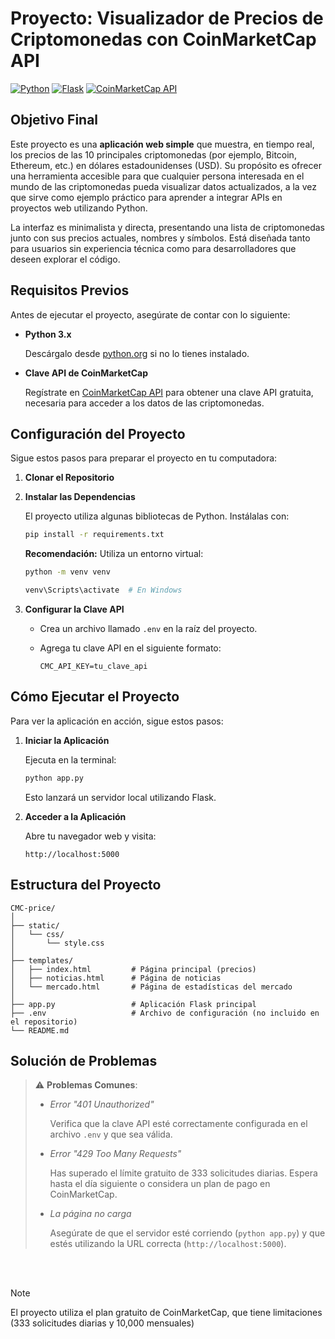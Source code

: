 # Proyecto: Visualizador de Precios de Criptomonedas con CoinMarketCap API
[![Python](https://img.shields.io/badge/docs-Python-blue?logo=python)](https://docs.python.org/3/)
[![Flask](https://img.shields.io/badge/docs-Flask-green?logo=flask)](https://flask.palletsprojects.com/)
[![CoinMarketCap API](https://img.shields.io/badge/docs-CMC_API-white?logo=coinmarketcap)](https://coinmarketcap.com/api/documentation/v1/)

## Objetivo Final

Este proyecto es una **aplicación web simple** que muestra, en tiempo real, los precios de las 10 principales criptomonedas (por ejemplo, Bitcoin, Ethereum, etc.) en dólares estadounidenses (USD). Su propósito es ofrecer una herramienta accesible para que cualquier persona interesada en el mundo de las criptomonedas pueda visualizar datos actualizados, a la vez que sirve como ejemplo práctico para aprender a integrar APIs en proyectos web utilizando Python.

La interfaz es minimalista y directa, presentando una lista de criptomonedas junto con sus precios actuales, nombres y símbolos. Está diseñada tanto para usuarios sin experiencia técnica como para desarrolladores que deseen explorar el código.

## Requisitos Previos

Antes de ejecutar el proyecto, asegúrate de contar con lo siguiente:

- **Python 3.x**
    
    Descárgalo desde [python.org](https://www.python.org/downloads/) si no lo tienes instalado.
    
- **Clave API de CoinMarketCap**
    
    Regístrate en [CoinMarketCap API](https://coinmarketcap.com/api/) para obtener una clave API gratuita, necesaria para acceder a los datos de las criptomonedas.
    

## Configuración del Proyecto

Sigue estos pasos para preparar el proyecto en tu computadora:

1. **Clonar el Repositorio**
    
    
2. **Instalar las Dependencias**
    
    El proyecto utiliza algunas bibliotecas de Python. Instálalas con:
    
    ```bash
    pip install -r requirements.txt
    ```
    
    **Recomendación:** Utiliza un entorno virtual:
    
    ```bash
    python -m venv venv

    venv\Scripts\activate  # En Windows
    ```
    
3. **Configurar la Clave API**
    - Crea un archivo llamado `.env` en la raíz del proyecto.
    - Agrega tu clave API en el siguiente formato:
        
        ```
        CMC_API_KEY=tu_clave_api
        ```
        

## Cómo Ejecutar el Proyecto

Para ver la aplicación en acción, sigue estos pasos:

1. **Iniciar la Aplicación**
    
    Ejecuta en la terminal:
    
    ```bash
    python app.py
    ```
    
    Esto lanzará un servidor local utilizando Flask.
    
2. **Acceder a la Aplicación**
    
    Abre tu navegador web y visita:
    
    ```
    http://localhost:5000
    ```
        

## Estructura del Proyecto
```
CMC-price/
│
├── static/
│   └── css/
│       └── style.css
│
├── templates/
│   ├── index.html         # Página principal (precios)
│   ├── noticias.html      # Página de noticias
│   └── mercado.html       # Página de estadísticas del mercado
│
├── app.py                 # Aplicación Flask principal
├── .env                   # Archivo de configuración (no incluido en el repositorio)
└── README.md
``` 

## Solución de Problemas

> ⚠️ **Problemas Comunes**:
> 
> - _Error "401 Unauthorized"_
>     
>     Verifica que la clave API esté correctamente configurada en el archivo `.env` y que sea válida.
>     
> - _Error "429 Too Many Requests"_
>     
>     Has superado el límite gratuito de 333 solicitudes diarias. Espera hasta el día siguiente o considera un plan de pago en CoinMarketCap.
>     
> - _La página no carga_
>     
>     Asegúrate de que el servidor esté corriendo (`python app.py`) y que estés utilizando la URL correcta (`http://localhost:5000`).
>     

<br></br>
> [!NOTE]
> El proyecto utiliza el plan gratuito de CoinMarketCap, que tiene limitaciones (333 solicitudes diarias y 10,000 mensuales)

